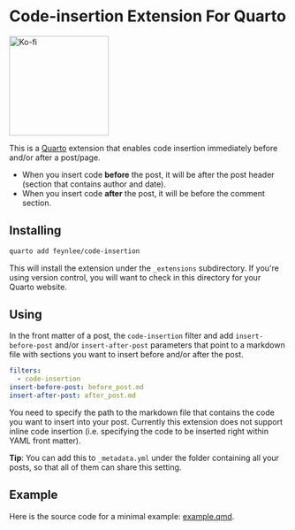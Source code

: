 # Code-insertion Extension For Quarto

<a href="https://ko-fi.com/ziyueli"><img src="https://storage.ko-fi.com/cdn/brandasset/kofi_button_blue.png?_gl=1*1lrplqr*_ga*MjA3NzkyMTU3Mi4xNjgxMDg2MjQw*_ga_M13FZ7VQ2C*MTY4MTA4NjI0Ni4xLjEuMTY4MTA4NzYxNi40NC4wLjA." alt="Ko-fi" width="180px"></a>

This is a [Quarto](https://quarto.org) extension that enables code insertion immediately before and/or after a post/page.

- When you insert code **before** the post, it will be after the post header (section that contains author and date).
- When you insert code **after** the post, it will be before the comment section.

## Installing

```bash
quarto add feynlee/code-insertion
```

This will install the extension under the `_extensions` subdirectory.
If you're using version control, you will want to check in this directory for your Quarto website.

## Using

In the front matter of a post, the `code-insertion` filter and add `insert-before-post` and/or `insert-after-post` parameters that point to a markdown file with sections you want to insert before and/or after the post.

```yml
filters:
  - code-insertion
insert-before-post: before_post.md
insert-after-post: after_post.md
```

You need to specify the path to the markdown file that contains the code you want to insert into your post.
Currently this extension does not support inline code insertion (i.e. specifying the code to be inserted right within YAML front matter).

**Tip**: You can add this to `_metadata.yml` under the folder containing all your posts, so that all of them can share this setting.

## Example

Here is the source code for a minimal example: [example.qmd](example.qmd).
